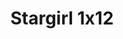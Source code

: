 ---
layout: episodios
title: "Stargirl 1x12"
url_serie_padre: 'stargirl/temporada-1'
category: 'series'
capitulo: 'yes'
anio: '2020'
prev: 'capitulo-11'
proximo: 'capitulo-13'
sandbox: allow-same-origin allow-forms
idioma: 'Subtitulado'
calidad: 'Full HD'
fuente: 'cueva'
reproductores_otros: ["https://gdriveplayer.io/embed2.php?link=WCu2OEkNLn2ssdBVZlhvbQhT0cxMm7FfY5kUtb4J5q1x3fj1Gs%252Fa5%252BdJmGsUZpHKRYpooBThzJsgItgLcs0uqbvCAvJe6he1mmVT%252BcUAhwo2W2t1bBuuPyUCnxtDUCKHL4b%252FYqsr6dnCMUZ3WHz1AVNUa%252Bk71oFje4OPHPCYlhmmd4gxMYitYHgvMbNbjWjQ7gbR%252BPVtavzAsGkM7%252F4kiG","Subtitulado","https://gdriveplayer.io/embed2.php?link=P%252ByXtxTamUVb2V57lPi3dg%252BVQaZvkZM26Cif%252B9llpUI2TrJFLaNoyjSU0Zwppqyhn3ks%252BodvQRyxdlB46UjtewqUTJwVy0iQl5kT1M8EHNLe47Q4hdNSIeJOrflOLav2DakvN8XcWOAA4b6Wl84nBwfqcWZWPVEweql4p3InsMbuESjBI2I%252Fnkz%252FSzQ%252FX29eu3cvvRbIKV4Ktm935R1ec%252F","Subtitulado","https://gounlimited.to/embed-liijk9f80hvo.html","Subtitulado"]
reproductores_fembed: ["https://feurl.com/v/e2njrs-8xw4-j82","Subtitulado","https://feurl.com/v/7d273fgnzjlyre7","Subtitulado","https://feurl.com/v/7rk85sgnz5pkjw5","Subtitulado"]
reproductor: fembed
clasificacion: '+10'
tags:
- Ciencia-Ficcion
---